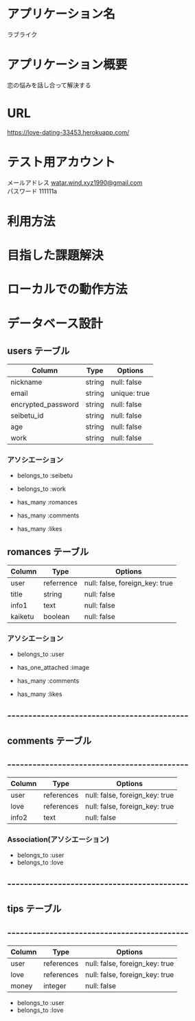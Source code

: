 # アプリケーション名
ラブライク
# アプリケーション概要
恋の悩みを話し合って解決する
# URL
https://love-dating-33453.herokuapp.com/
# テスト用アカウント
メールアドレス watar.wind.xyz1990@gmail.com<br>
パスワード     111111a

# 利用方法

# 目指した課題解決


# ローカルでの動作方法

# データベース設計                       


## users テーブル                              
| Column             | Type   | Options      |
| --------           | ------ | -----------  |
| nickname           | string | null: false  |
| email              | string | unique: true |
| encrypted_password | string | null: false  |
| seibetu_id         | string | null: false  |
| age                | string | null: false  |
| work               | string | null: false  |

### アソシエーション
- belongs_to :seibetu
- belongs_to :work

- has_many :romances
- has_many :comments
- has_many :likes


## romances テーブル
| Column           | Type       | Options     |
| ------           | ------     | ----------- |
| user             | referrence | null: false, foreign_key: true |
| title            | string     | null: false |
| info1            | text       | null: false |
| kaiketu          | boolean    | null: false |


### アソシエーション
- belongs_to :user

- has_one_attached :image
- has_many         :comments
- has_many         :likes


## -------------------------------------------
## comments テーブル
## -------------------------------------------

| Column     | Type       | Options                        |
| ------     | ---------- | ------------------------------ |
| user       | references | null: false, foreign_key: true |
| love       | references | null: false, foreign_key: true |
| info2      | text       | null: false |

### Association(アソシエーション)

- belongs_to :user
- belongs_to :love

## -------------------------------------------
## tips テーブル
## -------------------------------------------

| Column     | Type       | Options                        |
| ------     | ---------- | ------------------------------ |
| user       | references | null: false, foreign_key: true |
| love       | references | null: false, foreign_key: true |
| money      | integer    | null: false                    |

- belongs_to :user
- belongs_to :love